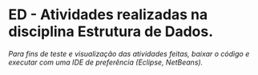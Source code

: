 # ED - Atividades realizadas na disciplina Estrutura de Dados.

*Para fins de teste e visualização das atividades feitas, baixar o código e executar com uma IDE de preferência (Eclipse, NetBeans).*
 

